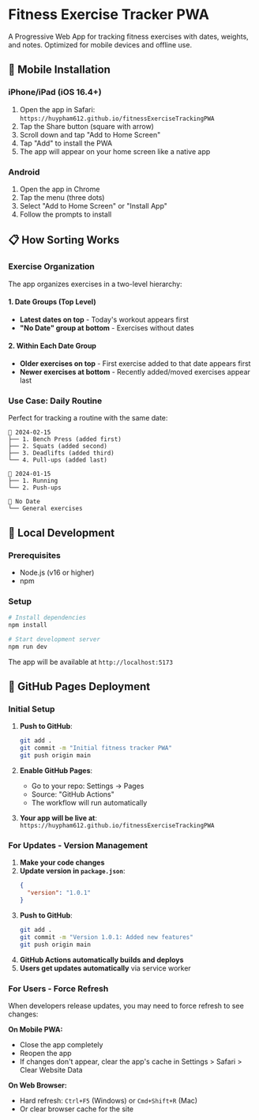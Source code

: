 # Fitness Exercise Tracker PWA

A Progressive Web App for tracking fitness exercises with dates, weights, and notes. Optimized for mobile devices and offline use.

## 📱 Mobile Installation

### iPhone/iPad (iOS 16.4+)
1. Open the app in Safari: `https://huypham612.github.io/fitnessExerciseTrackingPWA`
2. Tap the Share button (square with arrow)
3. Scroll down and tap "Add to Home Screen"
4. Tap "Add" to install the PWA
5. The app will appear on your home screen like a native app

### Android
1. Open the app in Chrome
2. Tap the menu (three dots)
3. Select "Add to Home Screen" or "Install App"
4. Follow the prompts to install

## 📋 How Sorting Works

### Exercise Organization
The app organizes exercises in a two-level hierarchy:

#### 1. Date Groups (Top Level)
- **Latest dates on top** - Today's workout appears first
- **"No Date" group at bottom** - Exercises without dates

#### 2. Within Each Date Group
- **Older exercises on top** - First exercise added to that date appears first
- **Newer exercises at bottom** - Recently added/moved exercises appear last

### Use Case: Daily Routine
Perfect for tracking a routine with the same date:

```
📅 2024-02-15
├── 1. Bench Press (added first)
├── 2. Squats (added second)  
├── 3. Deadlifts (added third)
└── 4. Pull-ups (added last)

📅 2024-01-15
├── 1. Running
└── 2. Push-ups

📅 No Date
└── General exercises
```

## 🚀 Local Development

### Prerequisites
- Node.js (v16 or higher)
- npm

### Setup
```bash
# Install dependencies
npm install

# Start development server
npm run dev
```

The app will be available at `http://localhost:5173`

## 🚀 GitHub Pages Deployment

### Initial Setup
1. **Push to GitHub**:
   ```bash
   git add .
   git commit -m "Initial fitness tracker PWA"
   git push origin main
   ```

2. **Enable GitHub Pages**:
   - Go to your repo: Settings → Pages
   - Source: "GitHub Actions"
   - The workflow will run automatically

3. **Your app will be live at**: `https://huypham612.github.io/fitnessExerciseTrackingPWA`

### For Updates - Version Management
1. **Make your code changes**
2. **Update version in `package.json`**:
   ```json
   {
     "version": "1.0.1"
   }
   ```
3. **Push to GitHub**:
   ```bash
   git add .
   git commit -m "Version 1.0.1: Added new features"
   git push origin main
   ```
4. **GitHub Actions automatically builds and deploys**
5. **Users get updates automatically** via service worker

### For Users - Force Refresh
When developers release updates, you may need to force refresh to see changes:

**On Mobile PWA:**
- Close the app completely
- Reopen the app
- If changes don't appear, clear the app's cache in Settings > Safari > Clear Website Data

**On Web Browser:**
- Hard refresh: `Ctrl+F5` (Windows) or `Cmd+Shift+R` (Mac)
- Or clear browser cache for the site